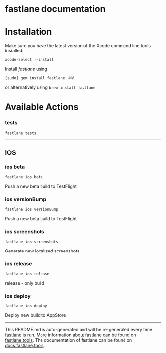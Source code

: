 fastlane documentation
================
# Installation

Make sure you have the latest version of the Xcode command line tools installed:

```
xcode-select --install
```

Install _fastlane_ using
```
[sudo] gem install fastlane -NV
```
or alternatively using `brew install fastlane`

# Available Actions
### tests
```
fastlane tests
```


----

## iOS
### ios beta
```
fastlane ios beta
```
Push a new beta build to TestFlight
### ios versionBump
```
fastlane ios versionBump
```
Push a new beta build to TestFlight
### ios screenshots
```
fastlane ios screenshots
```
Generate new localized screenshots
### ios release
```
fastlane ios release
```
release - only build
### ios deploy
```
fastlane ios deploy
```
Deploy new build to AppStore

----

This README.md is auto-generated and will be re-generated every time [fastlane](https://fastlane.tools) is run.
More information about fastlane can be found on [fastlane.tools](https://fastlane.tools).
The documentation of fastlane can be found on [docs.fastlane.tools](https://docs.fastlane.tools).
